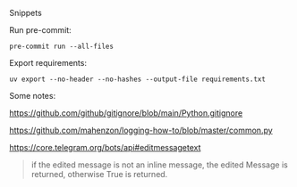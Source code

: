 


Snippets

Run pre-commit:
```shell
pre-commit run --all-files
```

Export requirements:
```shell
uv export --no-header --no-hashes --output-file requirements.txt
```


Some notes:

https://github.com/github/gitignore/blob/main/Python.gitignore

https://github.com/mahenzon/logging-how-to/blob/master/common.py

https://core.telegram.org/bots/api#editmessagetext

> if the edited message is not an inline message, the edited Message is returned, otherwise True is returned.
